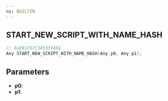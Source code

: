 ```yaml
---
ns: BUILTIN
---
```

## START_NEW_SCRIPT_WITH_NAME_HASH

```c
// 0xEB1C67C3A5333A92
Any START_NEW_SCRIPT_WITH_NAME_HASH(Any p0, Any p1);
```

## Parameters
* **p0**:
* **p1**:
